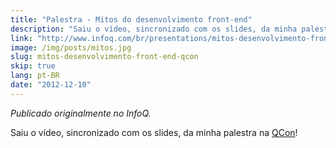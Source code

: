 ```yaml
---
title: "Palestra - Mitos do desenvolvimento front-end"
description: "Saiu o vídeo, sincronizado com os slides, da minha palestra na QCon."
link: "http://www.infoq.com/br/presentations/mitos-desenvolvimento-frontend"
image: /img/posts/mitos.jpg
slug: mitos-desenvolvimento-front-end-qcon
skip: true
lang: pt-BR
date: "2012-12-10"
---
```


<p><em>Publicado originalmente no InfoQ.</em></p>

<p>Saiu o vídeo, sincronizado com os slides, da minha palestra na <a href="http://www.qconsp.com/">QCon</a>!</p>
